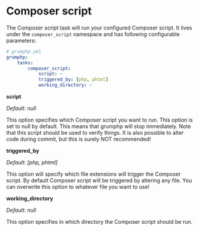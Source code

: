 # Composer script

The Composer script task will run your configured Composer script.
It lives under the `composer_script` namespace and has following configurable parameters:

```yaml
# grumphp.yml
grumphp:
    tasks:
        composer_script:
            script: ~
            triggered_by: [php, phtml]
            working_directory: ~
```

**script**

*Default: null*

This option specifies which Composer script you want to run.
This option is set to null by default.
This means that grumphp will stop immediately.
Note that this script should be used to verify things.
It is also possible to alter code during commit,
but this is surely NOT recommended!


**triggered_by**

*Default: [php, phtml]*

This option will specify which file extensions will trigger the Composer script.
By default Composer script will be triggered by altering any file.
You can overwrite this option to whatever file you want to use!


**working_directory**

*Default: null*

This option specifies in which directory the Composer script should be run.
